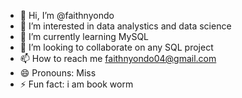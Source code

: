 - 👋 Hi, I’m @faithnyondo
- 👀 I’m interested in data analystics and data science
- 🌱 I’m currently learning MySQL
- 💞️ I’m looking to collaborate on any SQL project
- 📫 How to reach me faithnyondo04@gmail.com
- 😄 Pronouns: Miss
- ⚡ Fun fact: i am book worm

<!---
faithnyondo/faithnyondo is a ✨ special ✨ repository because its `README.md` (this file) appears on your GitHub profile.
You can click the Preview link to take a look at your changes.
--->
